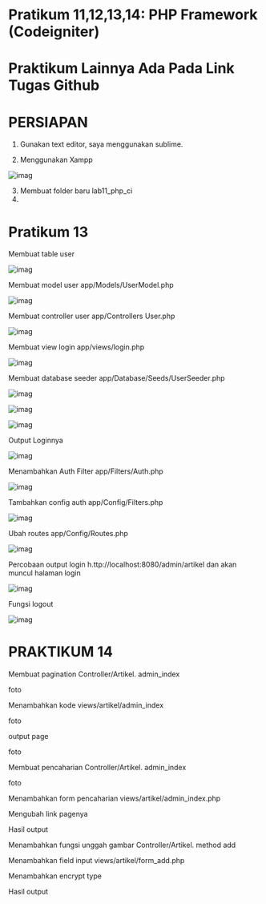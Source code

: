 # Pratikum 11,12,13,14: PHP Framework (Codeigniter)
# Praktikum Lainnya Ada Pada Link Tugas Github
# PERSIAPAN
1. Gunakan text editor, saya menggunakan sublime.

2. Menggunakan Xampp

![imag](https://github.com/fdlhrauf/Labss11/blob/main/ss11/xampp.jpg)

3. Membuat folder baru lab11_php_ci
4. 


# Pratikum 13
Membuat table user

![imag](https://github.com/fdlhrauf/Labss11/blob/main/ss13/001.jpg)

Membuat model user app/Models/UserModel.php

![imag](https://github.com/fdlhrauf/Labss11/blob/main/ss13/002.jpg)

Membuat controller user app/Controllers User.php

![imag](https://github.com/fdlhrauf/Labss11/blob/main/ss13/003.jpg)

Membuat view login app/views/login.php

![imag](https://github.com/fdlhrauf/Labss11/blob/main/ss13/004.jpg)

Membuat database seeder app/Database/Seeds/UserSeeder.php

![imag](https://github.com/fdlhrauf/Labss11/blob/main/ss13/005.jpg)

![imag](https://github.com/fdlhrauf/Labss11/blob/main/ss13/006.jpg)

![imag](https://github.com/fdlhrauf/Labss11/blob/main/ss13/007.jpg)

Output Loginnya

![imag](https://github.com/fdlhrauf/Labss11/blob/main/ss13/008.jpg)

Menambahkan Auth Filter app/Filters/Auth.php

![imag](https://github.com/fdlhrauf/Labss11/blob/main/ss13/009.jpg)

Tambahkan config auth app/Config/Filters.php

![imag](https://github.com/fdlhrauf/Labss11/blob/main/ss13/010.jpg)

Ubah routes app/Config/Routes.php

![imag](https://github.com/fdlhrauf/Labss11/blob/main/ss13/0011.jpg)

Percobaan output login h.ttp://localhost:8080/admin/artikel dan akan muncul halaman login

![imag](https://github.com/fdlhrauf/Labss11/blob/main/ss13/012.jpg)

Fungsi logout

![imag](https://github.com/fdlhrauf/Labss11/blob/main/ss13/013.jpg)

# PRAKTIKUM 14

Membuat pagination Controller/Artikel. admin_index

foto

Menambahkan kode views/artikel/admin_index

foto

output page

foto

Membuat pencaharian Controller/Artikel. admin_index

foto

Menambahkan form pencaharian views/artikel/admin_index.php



Mengubah link pagenya



Hasil output



Menambahkan fungsi unggah gambar Controller/Artikel. method add



Menambahkan field input views/artikel/form_add.php



Menambahkan encrypt type



Hasil output





